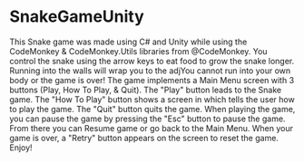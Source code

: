 # SnakeGameUnity
This Snake game was made using C# and Unity while using the CodeMonkey &amp; CodeMonkey.Utils libraries from @CodeMonkey.  You control the snake using the arrow keys to eat food to grow the snake longer. Running into the walls will wrap you to the adjYou cannot run into your own body or the game is over!  The game implements a Main Menu screen with 3 buttons (Play, How To Play, &amp; Quit). The "Play" button leads to the Snake game. The "How To Play" button shows a screen in which tells the user how to play the game. The "Quit" button quits the game.  When playing the game, you can pause the game by pressing the "Esc" button to pause the game. From there you can Resume game or go back to the Main Menu.  When your game is over, a "Retry" button appears on the screen to reset the game.  Enjoy!
